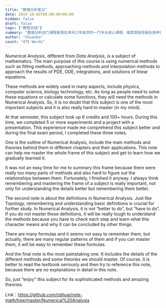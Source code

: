 ```yaml
---
title: "数值分析笔记"
date: 2019-10-02T00:00:00+09:00
hidden: false
draft: false
tags: ["教程文档"]
summary: "数值分析这门课程是我在本科三年级学的一门专业核心课程，难度很高但是在各种领域都有着广泛的使用。这些笔记是在期末考试复习期间完成的，强调内容精简易于记忆和脉络熟路，可以方便在考试之前回忆课程学习结构，从而在遇到问题时可以快速分析出要使用的解法。"
author: "Chuanbo"
count: "475 Words"
---
```


*Numerical Analysis*, different from *Data Analysis*, is a subject of mathematics. The main purpose of this course is using numerical methods such as fitting methods, approaching methods and interpolation methods to approach the results of PDE, ODE, integrations, and solutions of linear equations.

These methods are widely used in many aspects, include physics, computer science, biology technology, etc. As long as people need to solve these equations or calculate some functions, they will need the methods in Numerical Analysis. So, it is no doubt that this subject is one of the most important subjects and it is also really hard to master (in my mind).

At that semester, this subject took up 6 credits and 100+ hours. During this time, we completed 5 or more experiments and a project with a presentation. This experience made me comprehend this subject better and during the final exam period, I completed these three notes.

One is the outline of Numerical Analysis, include the main methods and theories behind them in different chapters and their applications. This note can help me master the whole frame of this subject and get to learn how we gradually learned it.

It was not an easy time for me to summary this frame because there were really too many parts of methods and also hard to figure out the relationships between them. Fortunately, I finished it anyway. I always think remembering and mastering the frame of a subject is really important, not only for understanding the details better but remembering them better.

The second note is about the definitions in Numerical Analysis. Just like Topology, remembering and understanding basic definitions is crucial for further study. In Numerical Analysis, it is not “better to do”, but “have to do”. If you do not master these definitions, it will be really tough to understand the methods because you have to check each step and learn what this character means and why it can be concluded by other things.

There are many formulas and it seems not easy to remember them, but actually, there are many regular patterns of them and if you can master them, it will be easy to remember these formulas.

And the final note is the most painstaking one. It includes the details of the different methods and some theories we should master. Of course, it is better to read the textbook seriously and then try to reference this note, because there are no explanations in detail in this note.

So, just “enjoy” this subject for its sophisticated methods and amazing theories.

Link：https://github.com/cbhua/note-math/tree/master/Numerical%20Analysis